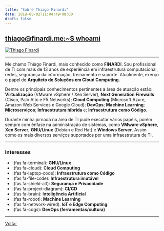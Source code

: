 ```yaml
---
title: "Sobre Thiago Finardi"
date: 2019-08-02T11:04:49+08:00
draft: false
---
```


## [thiago@finardi.me:~$ whoami](./)

[![Thiago Finardi](/images/thiagofinardi.png "Thiago Finardi")](../)

---  
Me chamo Thiago Finardi, mais conhecido como **FINARDI**. Sou profissional de TI com mais de 13 anos de experiência em infraestrutura computacional, redes, segurança da informação, treinamento e suporte. Atualmente, exerço o papel de **Arquiteto de Soluções em Cloud Computing**.

Dentre os principais conhecimentos pertinentes a área de atuação estão: **Virtualização** (VMware vSphere / Xen Server), **Next Generation Firewalls** (Cisco, Palo Alto e F5 Networks); **Cloud Computing** (Microsoft Azure, Amazon Web Services e Google Cloud); **DevOps**; **Machine Learning**; **Microserviços**; **Infraestrutura hibrida** e; **Infraestrutura como Código**.

Durante minha jornada na área de TI pude executar vários papéis, porém sempre com ênfase na administração de sistemas, como **VMware vSphere**, **Xen Server**, **GNU/Linux** (Debian e Red Hat) e **Windows Server**. Assim como os mais diversos serviços suportados por uma infraestrutura de TI.

---

### **Interesses**
 * :(fas fa-terminal): **GNU/Linux**
* :(fas fa-cloud): **Cloud Computing**
* :(fas fa-laptop-code): **Infraestrutura como Código**
* :(fas fa-file-code): **Infraestrutura imutável**
* :(fas fa-shield-alt): **Segurança e Privacidade**
* :(fas fa-project-diagram): **CI/CD**
* :(fas fa-brain): **Inteligência Artificial**
* :(fas fa-robot): **Machine Learning**
* :(fas fa-network-wired): **IoT e Edge Computing**
* :(fas fa-cogs): **DevOps (ferramentas/cultura)**

---

[ Voltar ](../)